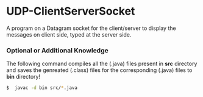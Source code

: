 # UDP-ClientServerSocket

A program on a Datagram socket for the client/server to display the messages on client side, typed at the server side.

### Optional or Additional Knowledge
The following command compiles all the (.java) files present in **src** directory and saves the genreated (.class) files for the corresponding (.java) files to **bin** directory!
```sh
$  javac -d bin src/*.java
```
